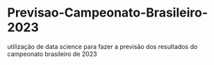 # Previsao-Campeonato-Brasileiro-2023
utilização de data science para fazer a previsão dos resultados do campeonato brasileiro de 2023
